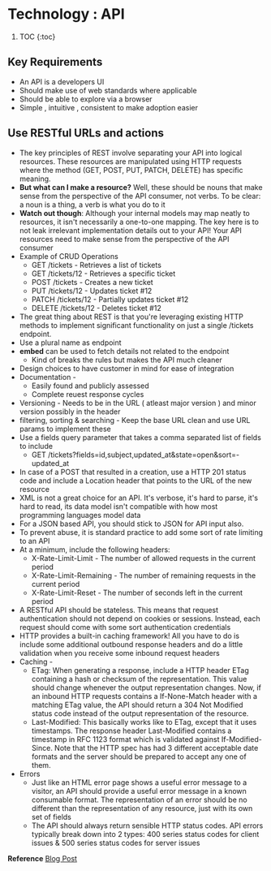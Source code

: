 # Technology : API

1. TOC
{:toc}

## Key Requirements 
- An API is a developers UI 
- Should make use of web standards where applicable 
- Should be able to explore via a browser
- Simple , intuitive , consistent to make adoption easier 

## Use RESTful URLs and actions
- The key principles of REST involve separating your API into logical resources. These resources are manipulated using HTTP requests where the method (GET, POST, PUT, PATCH, DELETE) has specific meaning.
- **But what can I make a resource?** Well, these should be nouns that make sense from the perspective of the API consumer, not verbs. To be clear: a noun is a thing, a verb is what you do to it
- **Watch out though**: Although your internal models may map neatly to resources, it isn't necessarily a one-to-one mapping. The key here is to not leak irrelevant implementation details out to your API! Your API resources need to make sense from the perspective of the API consumer
- Example of CRUD Operations 
  - GET /tickets - Retrieves a list of tickets
  - GET /tickets/12 - Retrieves a specific ticket
  - POST /tickets - Creates a new ticket
  - PUT /tickets/12 - Updates ticket #12
  - PATCH /tickets/12 - Partially updates ticket #12
  - DELETE /tickets/12 - Deletes ticket #12
- The great thing about REST is that you're leveraging existing HTTP methods to implement significant functionality on just a single /tickets endpoint.
- Use a plural name as endpoint 
- **embed** can be used to fetch details not related to the endpoint 
  - Kind of breaks the rules but makes the API much cleaner 
- Design choices to have customer in mind for ease of integration 
- Documentation -
  - Easily found and publicly assessed
  - Complete reuest response cycles 
- Versioning - Needs to be in the URL ( atleast major version ) and minor version possibly in the header 
- filtering, sorting & searching - Keep the base URL clean and use URL params to implement these 
- Use a fields query parameter that takes a comma separated list of fields to include
  - GET /tickets?fields=id,subject,updated_at&state=open&sort=-updated_at
- In case of a POST that resulted in a creation, use a HTTP 201 status code and include a Location header that points to the URL of the new resource
- XML is not a great choice for an API. It's verbose, it's hard to parse, it's hard to read, its data model isn't compatible with how most programming languages model data
- For a JSON based API, you should stick to JSON for API input also.
- To prevent abuse, it is standard practice to add some sort of rate limiting to an API
- At a minimum, include the following headers:
  - X-Rate-Limit-Limit - The number of allowed requests in the current period
  - X-Rate-Limit-Remaining - The number of remaining requests in the current period
  - X-Rate-Limit-Reset - The number of seconds left in the current period
- A RESTful API should be stateless. This means that request authentication should not depend on cookies or sessions. Instead, each request should come with some sort authentication credentials
- HTTP provides a built-in caching framework! All you have to do is include some additional outbound response headers and do a little validation when you receive some inbound request headers
- Caching -
  - ETag: When generating a response, include a HTTP header ETag containing a hash or checksum of the representation. This value should     change whenever the output representation changes. Now, if an inbound HTTP requests contains a If-None-Match header with a matching     ETag value, the API should return a 304 Not Modified status code instead of the output representation of the resource.
  - Last-Modified: This basically works like to ETag, except that it uses timestamps. The response header Last-Modified contains a           timestamp in RFC 1123 format which is validated against If-Modified-Since. Note that the HTTP spec has had 3 different acceptable       date formats and the server should be prepared to accept any one of them.
- Errors 
  - Just like an HTML error page shows a useful error message to a visitor, an API should provide a useful error message in a known         consumable format. The representation of an error should be no different than the representation of any resource, just with its own     set of fields
  - The API should always return sensible HTTP status codes. API errors typically break down into 2 types: 400 series status codes for       client issues & 500 series status codes for server issues

**Reference**
[Blog Post](https://www.vinaysahni.com/best-practices-for-a-pragmatic-restful-api)
